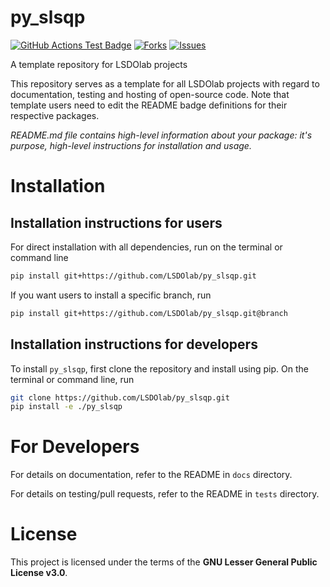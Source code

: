 # py_slsqp

<!---
[![Python](https://img.shields.io/pypi/pyversions/py_slsqp)](https://img.shields.io/pypi/pyversions/py_slsqp)
[![Pypi](https://img.shields.io/pypi/v/py_slsqp)](https://pypi.org/project/py_slsqp/)
[![Coveralls Badge][13]][14]
[![PyPI version][10]][11]
[![PyPI Monthly Downloads][12]][11]
-->

[![GitHub Actions Test Badge](https://github.com/LSDOlab/py_slsqp/actions/workflows/actions.yml/badge.svg)](https://github.com/py_slsqp/py_slsqp/actions)
[![Forks](https://img.shields.io/github/forks/LSDOlab/py_slsqp.svg)](https://github.com/LSDOlab/py_slsqp/network)
[![Issues](https://img.shields.io/github/issues/LSDOlab/py_slsqp.svg)](https://github.com/LSDOlab/py_slsqp/issues)


A template repository for LSDOlab projects

This repository serves as a template for all LSDOlab projects with regard to documentation, testing and hosting of open-source code.
Note that template users need to edit the README badge definitions for their respective packages.

*README.md file contains high-level information about your package: it's purpose, high-level instructions for installation and usage.*

# Installation

## Installation instructions for users
For direct installation with all dependencies, run on the terminal or command line
```sh
pip install git+https://github.com/LSDOlab/py_slsqp.git
```
If you want users to install a specific branch, run
```sh
pip install git+https://github.com/LSDOlab/py_slsqp.git@branch
```

<!-- **Enabled by**: `packages=find_packages()` in the `setup.py` file. -->

## Installation instructions for developers
To install `py_slsqp`, first clone the repository and install using pip.
On the terminal or command line, run
```sh
git clone https://github.com/LSDOlab/py_slsqp.git
pip install -e ./py_slsqp
```

# For Developers
For details on documentation, refer to the README in `docs` directory.

For details on testing/pull requests, refer to the README in `tests` directory.

# License
This project is licensed under the terms of the **GNU Lesser General Public License v3.0**.
